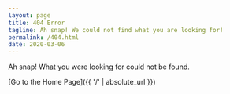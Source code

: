 ```yaml
---
layout: page
title: 404 Error
tagline: Ah snap! We could not find what you are looking for!
permalink: /404.html
date: 2020-03-06
---
```


Ah snap! What you were looking for could not be found.

[Go to the Home Page]({{ '/' | absolute_url }})
